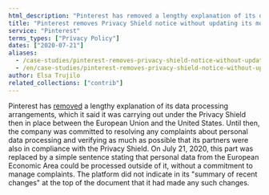 ```yaml
---
html_description: "Pinterest has removed a lengthy explanation of its data processing arrangements, which it said it was carrying out under the Privacy Shield then in place between the European Union and the United States."
title: "Pinterest removes Privacy Shield notice without updating its modification date"
service: "Pinterest"
terms_types: ["Privacy Policy"]
dates: ["2020-07-21"]
aliases:
  - /case-studies/pinterest-removes-privacy-shield-notice-without-updating-its-modification-date/
  - /en/case-studies/pinterest-removes-privacy-shield-notice-without-updating-its-modification-date/
author: Elsa Trujilo
related_collections: ["contrib"]
---
```


Pinterest has <a target="_blank" rel="noopener" href="https://github.com/ambanum/CGUs-data/commit/a53e891ba">removed</a> a lengthy explanation of its data processing arrangements, which it said it was carrying out under the Privacy Shield then in place between the European Union and the United States. Until then, the company was committed to resolving any complaints about personal data processing and verifying as much as possible that its partners were also in compliance with the Privacy Shield. On July 21, 2020, this part was replaced by a simple sentence stating that personal data from the European Economic Area could be processed outside of it, without a commitment to manage complaints. The platform did not indicate in its "summary of recent changes" at the top of the document that it had made any such changes.
